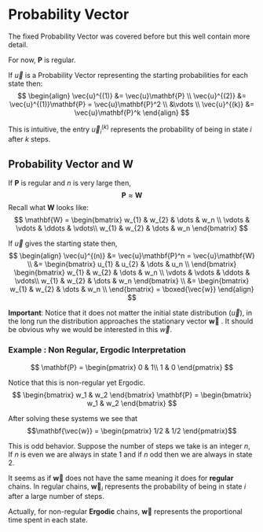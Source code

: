 # Probability Vector
The fixed Probability Vector was covered before but this well contain more detail.

For now, $\mathbf{P}$ is regular. 

If $\vec{u}$ is a Probability Vector representing the starting probabilities for each state then:
$$
\begin{align}
	\vec{u}^{(1)} &= \vec{u}\mathbf{P} \\
	\vec{u}^{(2)} &= \vec{u}^{(1)}\mathbf{P} = \vec{u}\mathbf{P}^2 \\
	&\vdots \\
	\vec{u}^{(k)} &= \vec{u}\mathbf{P}^k 
\end{align}
$$

This is intuitive, the entry $\vec{u}_{i}^{(k)}$ represents the probability of being in state $i$ after $k$ steps.  
## Probability Vector and $\mathbf{W}$
If $\mathbf{P}$ is regular and $n$ is very large then, 
$$\mathbf{P}\approx\mathbf{W}$$
Recall what $\mathbf{W}$ looks like:
$$
\mathbf{W} = \begin{bmatrix} 
    w_{1} & w_{2} & \dots & w_n \\
    \vdots & \vdots & \ddots & \vdots\\
	w_{1} & w_{2} & \dots & w_n 
\end{bmatrix}
$$

If $\vec{u}$ gives the starting state then, 
$$
\begin{align}
	\vec{u}^{(n)} &= \vec{u}\mathbf{P}^n = \vec{u}\mathbf{W} \\
	&= 
	\begin{bmatrix} 
    	u_{1} & u_{2} & \dots & u_n \\
	\end{bmatrix}
	\begin{bmatrix} 
    	w_{1} & w_{2} & \dots & w_n \\
    	\vdots & \vdots & \ddots & \vdots\\
		w_{1} & w_{2} & \dots & w_n 
	\end{bmatrix}
\\
&= \begin{bmatrix} 
    w_{1} & w_{2} & \dots & w_n \\
	\end{bmatrix} = \boxed{\vec{w}}
\end{align}
$$

**Important**: Notice that it does not matter the initial state distribution ($\vec{u}$), in the long run the distribution approaches the stationary vector $\mathbf{\vec{w}}$ . It should be obvious why we would be interested in this $\vec{w}$.

### Example : Non Regular, Ergodic Interpretation

$$
\mathbf{P} = 
\begin{pmatrix}
        0 & 1\\
        1 & 0  
\end{pmatrix} 
$$

Notice that this is non-regular yet Ergodic. 
$$
\begin{bmatrix}
        w_1 & w_2
\end{bmatrix} \mathbf{P} = \begin{bmatrix}
        w_1 & w_2
\end{bmatrix}
$$

After solving these systems we see that $$\mathbf{\vec{w}} = \begin{pmatrix}
        1/2 & 1/2
\end{pmatrix}$$

This is odd behavior.
Suppose the number of steps we take is an integer $n$, 
If $n$ is even we are always in state $1$ and if $n$ odd then we are always in state $2$. 

It seems as if $\mathbf{\vec{w}}$ does not have the same meaning it does for **regular** chains. In regular chains, $\mathbf{\vec{w}}_i$ represents the probability of being in  state $i$ after a large number of steps. 

Actually, for non-regular **Ergodic** chains, $\mathbf{\vec{w}}$ represents the proportional time spent in each state.  
